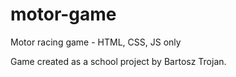 # motor-game
Motor racing game - HTML, CSS, JS only

Game created as a school project by Bartosz Trojan.
